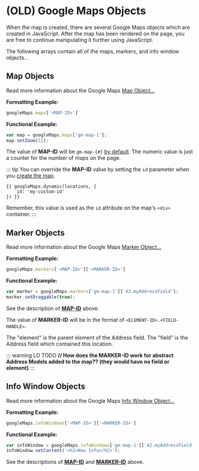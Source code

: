 # (OLD) Google Maps Objects

When the map is created, there are several Google Maps objects which are created in JavaScript. After the map has been rendered on the page, you are free to continue manipulating it further using JavaScript.

The following arrays contain all of the maps, markers, and info window objects...

## Map Objects

Read more information about the Google Maps [Map Object...](https://developers.google.com/maps/documentation/javascript/reference/map#Map)

**Formatting Example:**

```js
googleMaps.maps['<MAP-ID>']
```

**Functional Example:**

```js
var map = googleMaps.maps['gm-map-1'];
map.setZoom(12);
```

The value of **MAP-ID** will be `gm-map-{#}` [by default](/maps/dynamic/#options). The numeric value is just a counter for the number of maps on the page. 

::: tip 
You can override the **MAP-ID** value by setting the `id` parameter when you [create the map](/maps/dynamic/).

```twig
{{ googleMaps.dynamic(locations, {
    id: 'my-custom-id'
}) }}
```

Remember, this value is used as the `id` attribute on the map's `<div>` container.
:::

## Marker Objects

Read more information about the Google Maps [Marker Object...](https://developers.google.com/maps/documentation/javascript/reference/marker#Marker)

**Formatting Example:**

```js
googleMaps.markers['<MAP-ID>']['<MARKER-ID>']
```

**Functional Example:**

```js
var marker = googleMaps.markers['gm-map-1']['42.myAddressField'];
marker.setDraggable(true);
```

See the description of [**MAP-ID**](#map-objects) above.

The value of **MARKER-ID** will be in the format of `<ELEMENT-ID>.<FIELD-HANDLE>`.

The "element" is the parent element of the Address field. The "field" is the Address field which contained this location.

::: warning LD TODO
**// How does the MARKER-ID work for abstract Address Models added to the map?? (they would have no field or element)**
:::


## Info Window Objects

Read more information about the Google Maps [Info Window Object...](https://developers.google.com/maps/documentation/javascript/reference/info-window#InfoWindow)


**Formatting Example:**

```js
googleMaps.infoWindows['<MAP-ID>']['<MARKER-ID>']
```

**Functional Example:**

```js
var infoWindow = googleMaps.infoWindows['gm-map-1']['42.myAddressField'];
infoWindow.setContent('<h2>New Info</h2>');
```

See the descriptions of [**MAP-ID**](#map-objects) and [**MARKER-ID**](#marker-objects) above.
